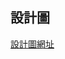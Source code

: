 ## 設計圖

[設計圖網址](https://thomas-2019.github.io/Create-Website/Architect%20examples/architect/index.html)
